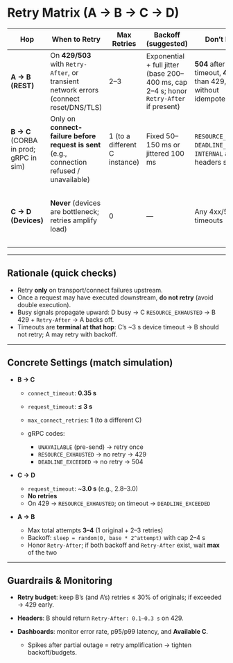 # Retry Matrix (A → B → C → D)

| Hop                                       | When to Retry                                                                               | Max Retries                   | Backoff (suggested)                                                                    | Don’t Retry If                                                                   | Return / Map                                                                                   |
| ----------------------------------------- | ------------------------------------------------------------------------------------------- | ----------------------------- | -------------------------------------------------------------------------------------- | -------------------------------------------------------------------------------- | ---------------------------------------------------------------------------------------------- |
| **A → B (REST)**                          | On **429/503** with `Retry-After`, or transient network errors (connect reset/DNS/TLS)      | 2–3                           | Exponential + full jitter (base 200–400 ms, cap 2–4 s; honor `Retry-After` if present) | **504** after full B timeout, **4xx** other than 429, writes without idempotency | Surface last status to caller                                                                  |
| **B → C**<br>(CORBA in prod; gRPC in sim) | Only on **connect-failure before request is sent** (e.g., connection refused / unavailable) | 1 (to a different C instance) | Fixed 50–150 ms or jittered 100 ms                                                     | `RESOURCE_EXHAUSTED`, `DEADLINE_EXCEEDED`, `INTERNAL` after headers sent         | Map to HTTP: 429 (busy), 504 (timeout), 503 (connect fail)                                     |
| **C → D (Devices)**                       | **Never** (devices are bottleneck; retries amplify load)                                    | 0                             | —                                                                                      | Any 4xx/5xx, timeouts                                                            | Map to gRPC: 429 → `RESOURCE_EXHAUSTED`; timeout → `DEADLINE_EXCEEDED`; others → `UNAVAILABLE` |

---

## Rationale (quick checks)

* Retry **only** on transport/connect failures upstream.
* Once a request may have executed downstream, **do not retry** (avoid double execution).
* Busy signals propagate upward: D busy → C `RESOURCE_EXHAUSTED` → B 429 + `Retry-After` → A backs off.
* Timeouts are **terminal at that hop**: C’s \~3 s device timeout → B should not retry; A may retry with backoff.

---

## Concrete Settings (match simulation)

* **B → C**

  * `connect_timeout`: **0.35 s**
  * `request_timeout`: **≤ 3 s**
  * `max_connect_retries`: **1** (to a different C)
  * gRPC codes:

    * `UNAVAILABLE` (pre-send) → retry once
    * `RESOURCE_EXHAUSTED` → no retry → 429
    * `DEADLINE_EXCEEDED` → no retry → 504

* **C → D**

  * `request_timeout`: \~**3.0 s** (e.g., 2.8–3.0)
  * **No retries**
  * On 429 → `RESOURCE_EXHAUSTED`; on timeout → `DEADLINE_EXCEEDED`

* **A → B**

  * Max total attempts **3–4** (1 original + 2–3 retries)
  * Backoff: `sleep = random(0, base * 2^attempt)` with cap 2–4 s
  * Honor `Retry-After`; if both backoff and `Retry-After` exist, wait **max** of the two

---

## Guardrails & Monitoring

* **Retry budget**: keep B’s (and A’s) retries ≤ 30% of originals; if exceeded → 429 early.
* **Headers**: B should return `Retry-After: 0.1–0.3 s` on 429.
* **Dashboards**: monitor error rate, p95/p99 latency, and **Available C**.

  * Spikes after partial outage = retry amplification → tighten backoff/budgets.